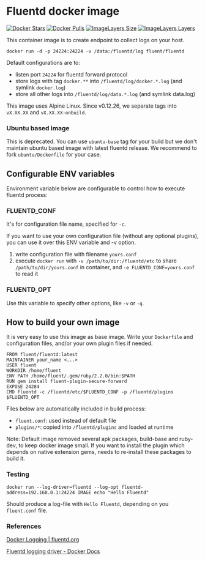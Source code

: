 # Fluentd docker image

[![Docker Stars](https://img.shields.io/docker/stars/fluent/fluentd.svg)](https://hub.docker.com/r/fluent/fluentd/)
[![Docker Pulls](https://img.shields.io/docker/pulls/fluent/fluentd.svg)](https://hub.docker.com/r/fluent/fluentd/)
[![ImageLayers Size](https://img.shields.io/imagelayers/image-size/fluent/fluentd/latest.svg)](https://hub.docker.com/r/fluent/fluentd/)
[![ImageLayers Layers](https://img.shields.io/imagelayers/layers/fluent/fluentd/latest.svg)](https://hub.docker.com/r/fluent/fluentd/)

This container image is to create endpoint to collect logs on your host.

```
docker run -d -p 24224:24224 -v /data:/fluentd/log fluent/fluentd
```

Default configurations are to:

* listen port `24224` for fluentd forward protocol
* store logs with tag `docker.**` into `/fluentd/log/docker.*.log` (and symlink `docker.log`)
* store all other logs into `/fluentd/log/data.*.log` (and symlink data.log)

This image uses Alpine Linux. Since v0.12.26, we separate tags into `vX.XX.XX` and `vX.XX.XX-onbuild`.

### Ubuntu based image

This is deprecated. You can use `ubuntu-base` tag for your build but we don't maintain ubuntu based image with latest fluentd release.
We recommend to fork `ubuntu/Dockerfile` for your case.

## Configurable ENV variables

Environment variable below are configurable to control how to execute fluentd process:

### FLUENTD_CONF

It's for configuration file name, specified for `-c`.

If you want to use your own configuration file (without any optional plugins), you can use it over this ENV variable and -v option.

1. write configuration file with filename `yours.conf`
2. execute `docker run` with `-v /path/to/dir:/fluentd/etc` to share `/path/to/dir/yours.conf` in container, and `-e FLUENTD_CONF=yours.conf` to read it

### FLUENTD_OPT

Use this variable to specify other options, like `-v` or `-q`.

## How to build your own image

It is very easy to use this image as base image. Write your `Dockerfile` and configuration files, and/or your own plugin files if needed.

```
FROM fluent/fluentd:latest
MAINTAINER your_name <...>
USER fluent
WORKDIR /home/fluent
ENV PATH /home/fluent/.gem/ruby/2.2.0/bin:$PATH
RUN gem install fluent-plugin-secure-forward
EXPOSE 24284
CMD fluentd -c /fluentd/etc/$FLUENTD_CONF -p /fluentd/plugins $FLUENTD_OPT
```

Files below are automatically included in build process:

- `fluent.conf`: used instead of default file
- `plugins/*`: copied into `/fluentd/plugins` and loaded at runtime

Note: Default image removed several apk packages, build-base and ruby-dev, to keep docker image small. If you want to install the plugin which depends on native extension gems, needs to re-install these packages to build it.

### Testing

```
docker run --log-driver=fluentd --log-opt fluentd-address=192.168.0.1:24224 IMAGE echo "Hello Fluentd"  
```

Should produce a log-file with `Hello Fluentd`, depending on you `fluent.conf` file.

### References 

[Docker Logging | fluentd.org](http://www.fluentd.org/guides/recipes/docker-logging)

[Fluentd logging driver - Docker Docs](https://docs.docker.com/engine/reference/logging/fluentd/)
